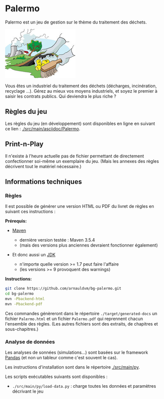 Palermo
=======

Palermo est un jeu de gestion sur le thème du traitement des déchets.

![Trashes](./src/main/img/dechets-nucleaires-tapis-62f6f.jpg)

Vous êtes un industriel du traitement des déchets (décharges,
incinération, recyclage ...). Gérez au mieux vos moyens industriels, et
soyez le premier à saisir les contrats publics. Qui deviendra le plus
riche ?

Règles du jeu
-------------

Les règles du jeu (en développement) sont disponibles en ligne en suivant ce lien :
[./src/main/asciidoc/Palermo](./src/main/asciidoc/Palermo.adoc).

Print-n-Play
------------

Il n'existe à l'heure actuelle pas de fichier permettant de directement confectionner
soi-même un exemplaire du jeu.
(Mais les annexes des règles décrivent tout le matériel nécessaire.)

Informations techniques
-----------------------

### Règles

Il est possible de générer une version HTML ou PDF du livret de règles en suivant ces instructions :

**Prérequis:**

- [Maven](http://maven.apache.org/)
    - dernière version testée : Maven 3.5.4
    - (mais des versions plus anciennes devraient fonctionner également)

- Et donc aussi un [JDK](http://jdk.java.net/)
    - n'importe quelle version >= 1.7 peut faire l'affaire
    - (les versions >= 9 provoquent des warnings)

**Instructions:**

```sh
git clone https://github.com/arnauldvm/bg-palermo.git
cd bg-palermo
mvn -Pbackend-html
mvn -Pbackend-pdf
```

Ces commandes génèreront dans le répertoire `./target/generated-docs` un fichier `Palermo.html` et un fichier `Palermo.pdf` qui reprennent chacun l'ensemble des règles. (Les autres fichiers sont des extraits, de chapitres et sous-chapitres.)

### Analyse de données

Les analyses de sonnées (simulations...) sont basées sur le framework [Pandas](https://pandas.pydata.org/about.html)
(et non un tableur comme c'est souvent le cas).

Les instructions d'installation sont dans le répertoire [./src/main/py](./src/main/py).

Les scripts exécutables suivants sont disponibles :

- `./src/main/py/load-data.py` : charge toutes les données et paramètres décrivant le jeu
